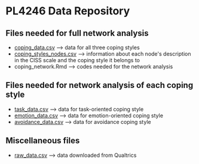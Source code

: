 # PL4246 Data Repository

## Files needed for full network analysis

- [coping_data.csv](https://github.com/samanthakst/Data_Repository_A0203607N/files/9997819/coping_data.csv) --> data for all three coping styles
- [coping_styles_nodes.csv](https://github.com/samanthakst/Data_Repository_A0203607N/files/9997820/coping_styles_nodes.csv) --> information about each node's description in the CISS scale and the coping style it belongs to
- coping_network.Rmd --> codes needed for the network analysis

## Files needed for network analysis of each coping style
- [task_data.csv](https://github.com/samanthakst/Data_Repository_A0203607N/files/9997809/task_data.csv) --> data for task-oriented coping style
- [emotion_data.csv](https://github.com/samanthakst/Data_Repository_A0203607N/files/9997813/emotion_data.csv) --> data for emotion-oriented coping style
- [avoidance_data.csv](https://github.com/samanthakst/Data_Repository_A0203607N/files/9997814/avoidance_data.csv) --> data for avoidance coping style

## Miscellaneous files
- [raw_data.csv](https://github.com/samanthakst/Data_Repository_A0203607N/files/9997807/raw_data.csv) --> data downloaded from Qualtrics
